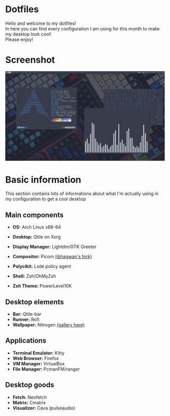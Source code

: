 # Dotfiles

Hello and welcome to my dotfiles!  
In here you can find every configuration I am using for this month to make my desktop look cool!  
Please enjoy!

# Screenshot
![A screenshot from my config](screenshot.png "Screenshot")

# Basic information

This section contains lots of informations about what I'm actually using in my configuration to get a cool desktop

## Main components

* **OS:** Arch Linux x86-64
* **Desktop:** Qtile on Xorg
* **Display Manager:** Lightdm/GTK Greeter
* **Compositor:** Picom [(ibhagwan's fork)](https://github.com/ibhagwan/picom)
* **Polycikit:** Lxde policy agent

* **Shell:** Zsh/OhMyZsh
* **Zsh Theme:** PowerLevel10K

## Desktop elements
 
* **Bar:** Qtile-bar
* **Runner:** Rofi
* **Wallpaper:** Nitrogen [(gallery here)](https://github.com/khyrthy/wallpapers)

## Applications

* **Terminal Emulator:** Kitty
* **Web Browser:** Firefox
* **VM Manager:** VirtualBox
* **File Manager:** PcmanFM/ranger

## Desktop goods

* **Fetch:** Neofetch
* **Matrix:** Cmatrix
* **Visualizer:** Cava (pulseaudio)



